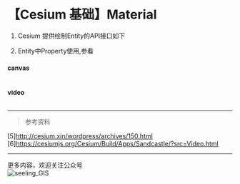 # 【Cesium 基础】Material

1. Cesium 提供绘制Entity的API接口如下 

2. Entity中Property使用,参看 
#### canvas 
```javascript

```
#### video 
```javascript
```

---
>参考资料   
 
[5]http://cesium.xin/wordpress/archives/150.html
[6]https://cesiumjs.org/Cesium/Build/Apps/Sandcastle/?src=Video.html

---
更多内容，欢迎关注公众号   
![seeling_GIS](https://upload-images.jianshu.io/upload_images/5310582-3cf76fa57d99fb99.jpg?imageMogr2/auto-orient/strip%7CimageView2/2/w/1240)